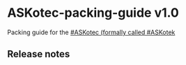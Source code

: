 # ASKotec-packing-guide v1.0

Packing guide for the [#ASKotec (formally called #ASKotek](https://github.com/opencultureagency/ASKotec)

## Release notes
